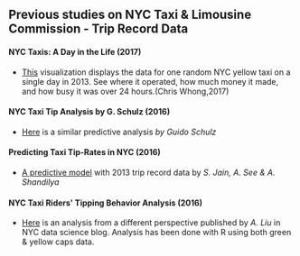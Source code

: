 ## Previous studies on NYC Taxi & Limousine Commission - Trip Record Data

#### NYC Taxis: A Day in the Life (2017)            
  
- [This](http://chriswhong.github.io/nyctaxi/) visualization displays the data for one random NYC yellow taxi on a single day in 2013. See where it operated, how much money it made, and how busy it was over 24 hours.(Chris Whong,2017)


#### NYC Taxi Tip Analysis by G. Schulz (2016)

- [Here](http://rpubs.com/Gui_struggling_with_R/NYC_taxi_tips) is a similar predictive analysis *by Guido Schulz*

#### Predicting Taxi Tip-Rates in NYC (2016)

- [A predictive model](https://cseweb.ucsd.edu/~jmcauley/cse190/reports/sp15/050.pdf) with 2013 trip record data by *S. Jain, A. See & A. Shandilya*

#### NYC Taxi Riders' Tipping Behavior Analysis (2016)

- [Here](https://blog.nycdatascience.com/r/nyc-taxi-riders-tipping-behavior-analysis/) is an analysis from a different perspective published by *A. Liu* in NYC data science blog. Analysis has been done with R using both green & yellow caps data.
